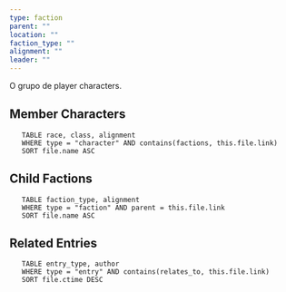 ```yaml
---
type: faction
parent: ""
location: ""
faction_type: ""
alignment: ""
leader: ""
---
```

O grupo de player characters.

<!-- DYNAMIC:related-entries -->

## Member Characters

 ```dataview
    TABLE race, class, alignment
    WHERE type = "character" AND contains(factions, this.file.link)
    SORT file.name ASC
 ```

## Child Factions

 ```dataview
    TABLE faction_type, alignment
    WHERE type = "faction" AND parent = this.file.link
    SORT file.name ASC
 ```

## Related Entries

 ```dataview
    TABLE entry_type, author
    WHERE type = "entry" AND contains(relates_to, this.file.link)
    SORT file.ctime DESC
```

<!-- /DYNAMIC -->